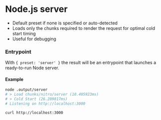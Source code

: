 # Node.js server

 - Default preset if none is specified or auto-detected
 - Loads only the chunks required to render the request for optimal cold start timing
 - Useful for debugging

### Entrypoint

With `{ preset: 'server' }` the result will be an entrypoint that launches a ready-to-run Node server.

#### Example

```bash
node .output/server
# > Load chunks/nitro/server (10.405923ms)
# > Cold Start (26.289817ms)
# Listening on http://localhost:3000

curl http://localhost:3000
```
